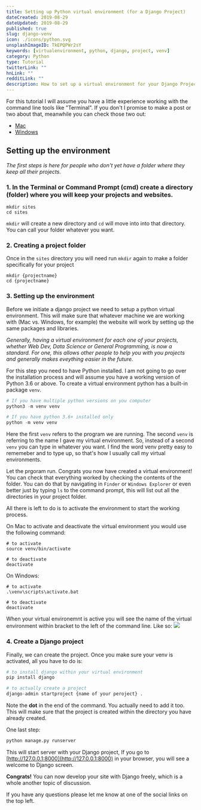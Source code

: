 ```yaml
---
title: Setting up Python virtual environment (for a Django Project)
dateCreated: 2019-08-29
dateUpdated: 2019-08-29
published: true
slug: django-venv
icon: ./icons/python.svg
unsplashImageID: TkEPQPWr2sY
keywords: [virtualenvironment, python, django, project, venv]
category: Python
type: Tutorial
twitterLink: ""
hnLink: ""
redditLink: ""
description: How to set up a virtual environment for your Django Project, or any other Python project, for that matter.
---
```


For this tutorial I will assume you have a little experience working with the command line tools like "Terminal". If you don't I promise to make a post or two about that, meanwhile you can check those two out:

* [Mac](https://www.dummies.com/computers/macs/mac-operating-systems/how-to-use-basic-unix-commands-to-work-in-terminal-on-your-mac/)
* [Windows](https://www.cs.princeton.edu/courses/archive/spr05/cos126/cmd-prompt.html)


## Setting up the environment

_The first steps is here for people who don't yet have a folder where they keep all their projects._

### 1. In the Terminal or Command Prompt (cmd) create a directory (folder) where you will keep your projects and websites.
```
mkdir sites
cd sites
```
`mkdir` will create a new directory and `cd` will move into into that directory. You can call your folder whatever you want.

### 2. Creating a project folder
Once in the `sites` directory you will need run `mkdir` again to make a folder specifically for your project
```
mkdir {projectname}
cd {projectname}
```

### 3. Setting up the environment
Before we initiate a django project we need to setup a python virtual environment. This will make sure that whatever machine we are working with (Mac vs. Windows, for example) the website will work by setting up the same packages and libraries.

_Generally, having a virtual environment for each one of your projects, whether Web Dev, Data Science or General Programming, is now a standard. For one, this allows other people to help you with you projects and generally makes eveything easier in the future._

For this step you need to have Python installed. I am not going to go over the installation process and will assume you have a working version of Python 3.6 or above. To create a virtual environment python has a built-in package `venv`.
```python
# If you have multiple python versions on you computer
python3 -m venv venv

# If you have python 3.6+ installed only
python -m venv venv
```
Here the first `venv` refers to the program we are running. The second `venv` is referring to the name I gave my virtual environment. So, instead of a second `venv` you can type in whatever you want. I find the word venv pretty easy to rememeber and to type up, so that's how I usually call my virtual environments.

Let the prgoram run. Congrats you now have created a virtual environment! You can check that everything worked by checking the contents of the folder. You can do that by navigating in `Finder` or `Windows Explorer` or even better just by typing `ls` to the command prompt, this will list out all the directories in your project folder.

All there is left to do is to activate the environment to start the working process.

On Mac to activate and deactivate the virtual environment you would use the following command:
```
# to activate
source venv/bin/activate

# to deactivate
deactivate
```

On Windows:
```
# to activate
.\venv\scripts\activate.bat

# to deactivate
deactivate
```

When your virtual environemnt is active you will see the name of the virtual environment within bracket to the left of the command line. Like so:
 ![](https://i.imgur.com/mN0w7WA.png)

### 4. Create a Django project
Finally, we can create the project. Once you make sure your venv is activated, all you have to do is:
```python
# to install django within your virtual environment
pip install django

# to actually create a project
django-admin startproject {name of your peroject} .
```
Note the **dot** in the end of the command. You actually need to add it too. This will make sure that the project is created within the directory you have already created.

One last step:
```python
python manage.py runserver
```
This will start server with your Django project, If you go to [http://127.0.0.1:8000](http://127.0.0.1:8000) in your browser, you will see a welcome to Django screen.


**Congrats!** You can now develop your site with Django freely, which is a whole another topic of discussion.

If you have any questions please let me know at one of the social links on the top left.
